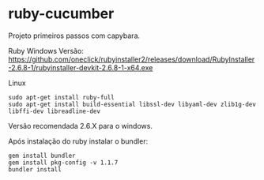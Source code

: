 # ruby-cucumber
Projeto primeiros passos com capybara.


Ruby Windows Versão:
https://github.com/oneclick/rubyinstaller2/releases/download/RubyInstaller-2.6.8-1/rubyinstaller-devkit-2.6.8-1-x64.exe

Linux
```
sudo apt-get install ruby-full
sudo apt-get install build-essential libssl-dev libyaml-dev zlib1g-dev libffi-dev libreadline-dev
```

Versão recomendada 2.6.X para o windows.

Após instalação do ruby instalar o bundler:
```
gem install bundler
gem install pkg-config -v 1.1.7
bundler install
```